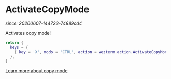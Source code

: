 # ActivateCopyMode

*since: 20200607-144723-74889cd4*

Activates copy mode!

```lua
return {
  keys = {
    { key = 'X', mods = 'CTRL', action = wezterm.action.ActivateCopyMode },
  },
}
```

[Learn more about copy mode](../../../copymode.md)

